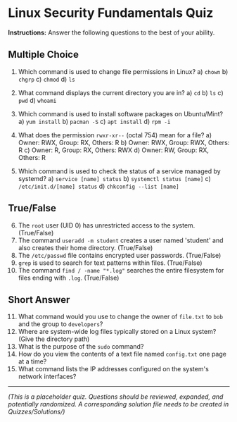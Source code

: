 # Linux Security Fundamentals Quiz

**Instructions:** Answer the following questions to the best of your ability.

## Multiple Choice

1.  Which command is used to change file permissions in Linux?
    a) `chown`
    b) `chgrp`
    c) `chmod`
    d) `ls`

2.  What command displays the current directory you are in?
    a) `cd`
    b) `ls`
    c) `pwd`
    d) `whoami`

3.  Which command is used to install software packages on Ubuntu/Mint?
    a) `yum install`
    b) `pacman -S`
    c) `apt install`
    d) `rpm -i`

4.  What does the permission `rwxr-xr--` (octal 754) mean for a file?
    a) Owner: RWX, Group: RX, Others: R
    b) Owner: RWX, Group: RWX, Others: R
    c) Owner: R, Group: RX, Others: RWX
    d) Owner: RW, Group: RX, Others: R

5.  Which command is used to check the status of a service managed by systemd?
    a) `service [name] status`
    b) `systemctl status [name]`
    c) `/etc/init.d/[name] status`
    d) `chkconfig --list [name]`

## True/False

6.  The `root` user (UID 0) has unrestricted access to the system. (True/False)
7.  The command `useradd -m student` creates a user named 'student' and also creates their home directory. (True/False)
8.  The `/etc/passwd` file contains encrypted user passwords. (True/False)
9.  `grep` is used to search for text patterns within files. (True/False)
10. The command `find / -name "*.log"` searches the entire filesystem for files ending with `.log`. (True/False)

## Short Answer

11. What command would you use to change the owner of `file.txt` to `bob` and the group to `developers`?
12. Where are system-wide log files typically stored on a Linux system? (Give the directory path)
13. What is the purpose of the `sudo` command?
14. How do you view the contents of a text file named `config.txt` one page at a time?
15. What command lists the IP addresses configured on the system's network interfaces?

---

*(This is a placeholder quiz. Questions should be reviewed, expanded, and potentially randomized. A corresponding solution file needs to be created in Quizzes/Solutions/)*
